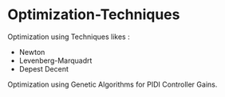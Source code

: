 # Optimization-Techniques

Optimization using Techniques likes :
  - Newton 
  - Levenberg-Marquadrt
  - Depest Decent

Optimization using Genetic Algorithms for PIDI Controller Gains.
